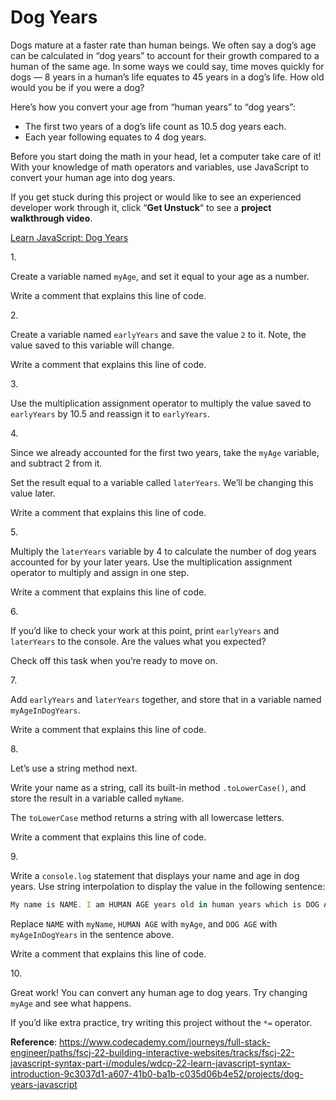 # Dog Years

Dogs mature at a faster rate than human beings. We often say a dog’s age
can be calculated in “dog years” to account for their growth compared to
a human of the same age. In some ways we could say, time moves quickly
for dogs — 8 years in a human’s life equates to 45 years in a dog’s
life. How old would you be if you were a dog?

Here’s how you convert your age from “human years” to “dog years”:

- The first two years of a dog’s life count as 10.5 dog years each.
- Each year following equates to 4 dog years.

Before you start doing the math in your head, let a computer take care
of it! With your knowledge of math operators and variables, use
JavaScript to convert your human age into dog years.

If you get stuck during this project or would like to see an experienced
developer work through it, click “**Get Unstuck**“ to see a **project
walkthrough video**.

[Learn JavaScript: Dog Years](https://www.youtube.com/watch?v=datt0bbuUsI)

1\.

Create a variable named `myAge`, and set it equal to your age as a
number.

Write a comment that explains this line of code.

2\.

Create a variable named `earlyYears` and save the value `2` to it. Note,
the value saved to this variable will change.

Write a comment that explains this line of code.

3\.

Use the multiplication assignment operator to multiply the value saved
to `earlyYears` by 10.5 and reassign it to `earlyYears`.

4\.

Since we already accounted for the first two years, take the `myAge`
variable, and subtract 2 from it.

Set the result equal to a variable called `laterYears`. We’ll be
changing this value later.

Write a comment that explains this line of code.

5\.

Multiply the `laterYears` variable by 4 to calculate the number of dog
years accounted for by your later years. Use the multiplication
assignment operator to multiply and assign in one step.

Write a comment that explains this line of code.

6\.

If you’d like to check your work at this point, print `earlyYears` and
`laterYears` to the console. Are the values what you expected?

Check off this task when you’re ready to move on.

7\.

Add `earlyYears` and `laterYears` together, and store that in a variable
named `myAgeInDogYears`.

Write a comment that explains this line of code.

8\.

Let’s use a string method next.

Write your name as a string, call its built-in method `.toLowerCase()`,
and store the result in a variable called `myName`.

The `toLowerCase` method returns a string with all lowercase letters.

Write a comment that explains this line of code.

9\.

Write a `console.log` statement that displays your name and age in dog
years. Use string interpolation to display the value in the following
sentence:

``` js
My name is NAME. I am HUMAN AGE years old in human years which is DOG AGE years old in dog years.
```

Replace `NAME` with `myName`, `HUMAN AGE` with `myAge`, and `DOG AGE`
with `myAgeInDogYears` in the sentence above.

Write a comment that explains this line of code.

10\.

Great work! You can convert any human age to dog years. Try changing
`myAge` and see what happens.

If you’d like extra practice, try writing this project without the `*=`
operator.

**Reference**: https://www.codecademy.com/journeys/full-stack-engineer/paths/fscj-22-building-interactive-websites/tracks/fscj-22-javascript-syntax-part-i/modules/wdcp-22-learn-javascript-syntax-introduction-9c3037d1-a607-41b0-ba1b-c035d06b4e52/projects/dog-years-javascript
